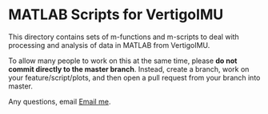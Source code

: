 # MATLAB Scripts for VertigoIMU

This directory contains sets of m-functions and m-scripts to deal with
processing and analysis of data in MATLAB from VertigoIMU.

To allow many people to work on this at the same time, please **do not commit
directly to the master branch**. Instead, create a branch, work on your
feature/script/plots, and then open a pull request from your branch into
master.

Any questions, email [Email me](jon+vertigo@jonsowman.com).
